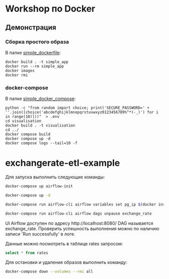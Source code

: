 # Workshop по Docker

## Демонстрация

### Сборка простого образа

В папке [simple_dockerfile](./simple_dockerfile):
```
docker build . -t simple_app
docker run --rm simple_app
docker images 
docker rmi
```

### docker-compose

В папке [simple_docker_compose](./simple_docker_compose):

```
python -c "from random import choice; print('SECURE_PASSWORD=' + ''.join([choice('abcdefghijklmnopqrstuvwxyz0123456789%^*(-_)') for i in range(10)]))"  > .env
cd visualisation
docker build . -t visualisation
cd ../
docker compose build
docker compose up -d
docker compose logs --tail=10 -f
```

# exchangerate-etl-example

Для запуска выполнить следующие команды:
```bash
docker-compose up airflow-init
```
```bash
docker-compose up -d
```
```bash
docker-compose run airflow-cli airflow variables set pg_ip $(docker inspect -f '{{range .NetworkSettings.Networks}}{{.IPAddress}}{{end}}' $(docker ps -aqf "name=exchangerate-etl-example_db_1"))
```
```bash
docker-compose run airflow-cli airflow dags unpause exchange_rate
```

UI Airflow доступен по адресу http://localhost:8080/
DAG называется exchange_rate. Проверить успешность выполнения можно по наличию записи 'Run successfully' в логе.

Данные можно посмотреть в таблице rates запросом:
```sql
select * from rates
```

Для остановки и удаления образов выполнить команду:
```bash
docker-compose down --volumes --rmi all
```
